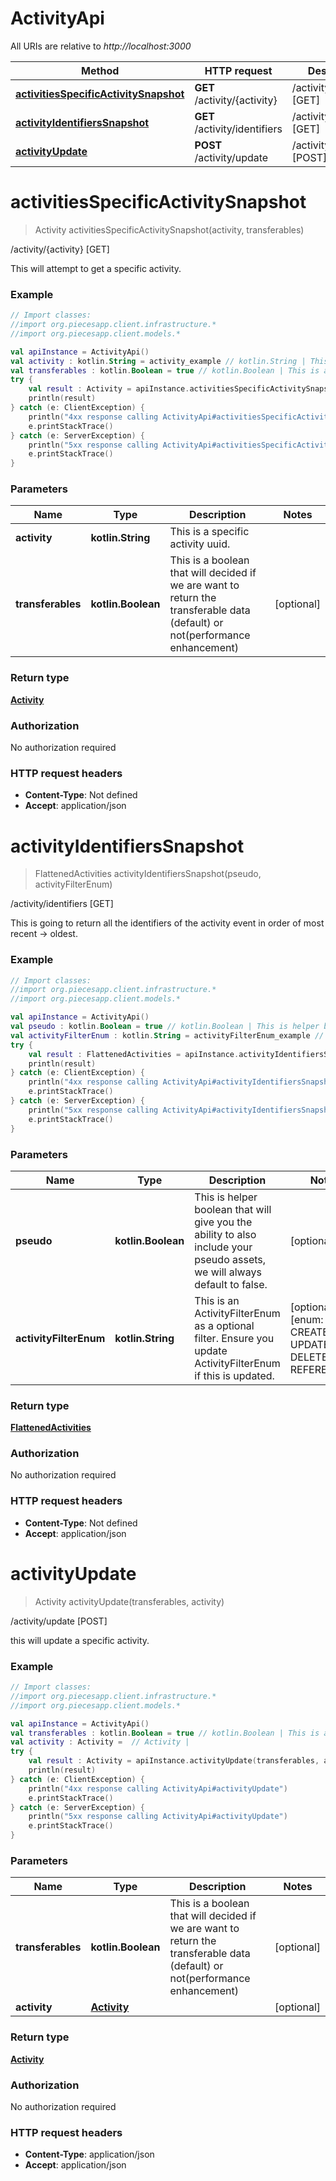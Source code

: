 # ActivityApi

All URIs are relative to *http://localhost:3000*

Method | HTTP request | Description
------------- | ------------- | -------------
[**activitiesSpecificActivitySnapshot**](ActivityApi.md#activitiesSpecificActivitySnapshot) | **GET** /activity/{activity} | /activity/{activity} [GET]
[**activityIdentifiersSnapshot**](ActivityApi.md#activityIdentifiersSnapshot) | **GET** /activity/identifiers | /activity/identifiers [GET]
[**activityUpdate**](ActivityApi.md#activityUpdate) | **POST** /activity/update | /activity/update [POST]


<a name="activitiesSpecificActivitySnapshot"></a>
# **activitiesSpecificActivitySnapshot**
> Activity activitiesSpecificActivitySnapshot(activity, transferables)

/activity/{activity} [GET]

This will attempt to get a specific activity.

### Example
```kotlin
// Import classes:
//import org.piecesapp.client.infrastructure.*
//import org.piecesapp.client.models.*

val apiInstance = ActivityApi()
val activity : kotlin.String = activity_example // kotlin.String | This is a specific activity uuid.
val transferables : kotlin.Boolean = true // kotlin.Boolean | This is a boolean that will decided if we are want to return the transferable data (default) or not(performance enhancement)
try {
    val result : Activity = apiInstance.activitiesSpecificActivitySnapshot(activity, transferables)
    println(result)
} catch (e: ClientException) {
    println("4xx response calling ActivityApi#activitiesSpecificActivitySnapshot")
    e.printStackTrace()
} catch (e: ServerException) {
    println("5xx response calling ActivityApi#activitiesSpecificActivitySnapshot")
    e.printStackTrace()
}
```

### Parameters

Name | Type | Description  | Notes
------------- | ------------- | ------------- | -------------
 **activity** | **kotlin.String**| This is a specific activity uuid. |
 **transferables** | **kotlin.Boolean**| This is a boolean that will decided if we are want to return the transferable data (default) or not(performance enhancement) | [optional]

### Return type

[**Activity**](Activity.md)

### Authorization

No authorization required

### HTTP request headers

 - **Content-Type**: Not defined
 - **Accept**: application/json

<a name="activityIdentifiersSnapshot"></a>
# **activityIdentifiersSnapshot**
> FlattenedActivities activityIdentifiersSnapshot(pseudo, activityFilterEnum)

/activity/identifiers [GET]

This is going to return all the identifiers of the activity event in order of most recent -&gt; oldest.

### Example
```kotlin
// Import classes:
//import org.piecesapp.client.infrastructure.*
//import org.piecesapp.client.models.*

val apiInstance = ActivityApi()
val pseudo : kotlin.Boolean = true // kotlin.Boolean | This is helper boolean that will give you the ability to also include your pseudo assets, we will always default to false.
val activityFilterEnum : kotlin.String = activityFilterEnum_example // kotlin.String | This is an ActivityFilterEnum as a optional filter. Ensure you update ActivityFilterEnum if this is updated.
try {
    val result : FlattenedActivities = apiInstance.activityIdentifiersSnapshot(pseudo, activityFilterEnum)
    println(result)
} catch (e: ClientException) {
    println("4xx response calling ActivityApi#activityIdentifiersSnapshot")
    e.printStackTrace()
} catch (e: ServerException) {
    println("5xx response calling ActivityApi#activityIdentifiersSnapshot")
    e.printStackTrace()
}
```

### Parameters

Name | Type | Description  | Notes
------------- | ------------- | ------------- | -------------
 **pseudo** | **kotlin.Boolean**| This is helper boolean that will give you the ability to also include your pseudo assets, we will always default to false. | [optional]
 **activityFilterEnum** | **kotlin.String**| This is an ActivityFilterEnum as a optional filter. Ensure you update ActivityFilterEnum if this is updated. | [optional] [enum: CREATED, UPDATED, DELETED, REFERENCED]

### Return type

[**FlattenedActivities**](FlattenedActivities.md)

### Authorization

No authorization required

### HTTP request headers

 - **Content-Type**: Not defined
 - **Accept**: application/json

<a name="activityUpdate"></a>
# **activityUpdate**
> Activity activityUpdate(transferables, activity)

/activity/update [POST]

this will update a specific activity.

### Example
```kotlin
// Import classes:
//import org.piecesapp.client.infrastructure.*
//import org.piecesapp.client.models.*

val apiInstance = ActivityApi()
val transferables : kotlin.Boolean = true // kotlin.Boolean | This is a boolean that will decided if we are want to return the transferable data (default) or not(performance enhancement)
val activity : Activity =  // Activity | 
try {
    val result : Activity = apiInstance.activityUpdate(transferables, activity)
    println(result)
} catch (e: ClientException) {
    println("4xx response calling ActivityApi#activityUpdate")
    e.printStackTrace()
} catch (e: ServerException) {
    println("5xx response calling ActivityApi#activityUpdate")
    e.printStackTrace()
}
```

### Parameters

Name | Type | Description  | Notes
------------- | ------------- | ------------- | -------------
 **transferables** | **kotlin.Boolean**| This is a boolean that will decided if we are want to return the transferable data (default) or not(performance enhancement) | [optional]
 **activity** | [**Activity**](Activity.md)|  | [optional]

### Return type

[**Activity**](Activity.md)

### Authorization

No authorization required

### HTTP request headers

 - **Content-Type**: application/json
 - **Accept**: application/json

